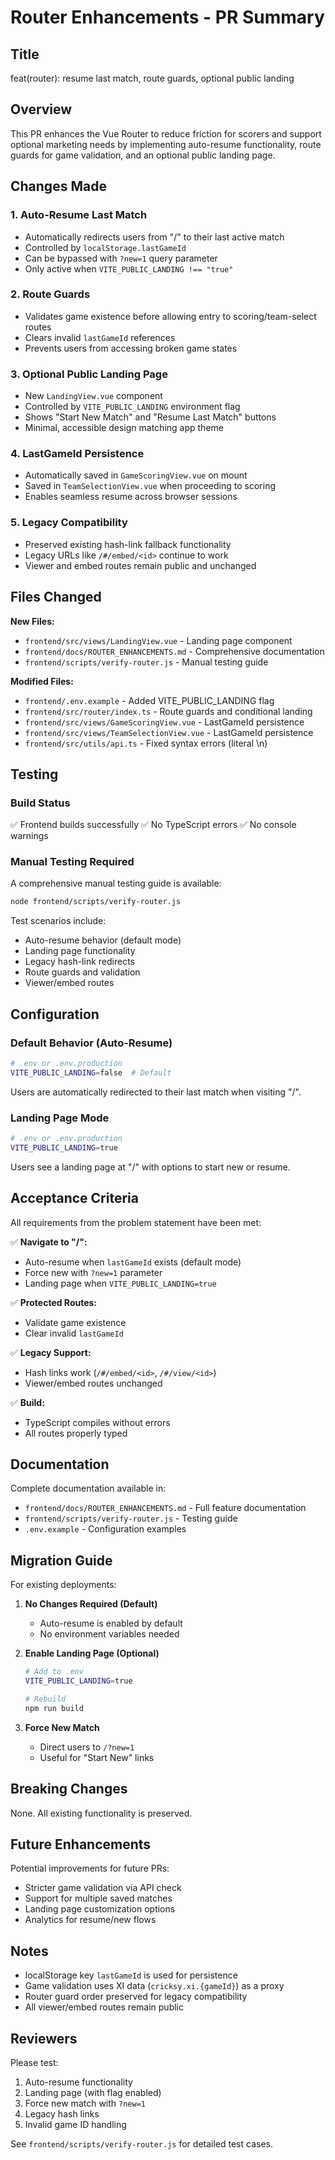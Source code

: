# Router Enhancements - PR Summary

## Title
feat(router): resume last match, route guards, optional public landing

## Overview
This PR enhances the Vue Router to reduce friction for scorers and support optional marketing needs by implementing auto-resume functionality, route guards for game validation, and an optional public landing page.

## Changes Made

### 1. Auto-Resume Last Match
- Automatically redirects users from "/" to their last active match
- Controlled by `localStorage.lastGameId`
- Can be bypassed with `?new=1` query parameter
- Only active when `VITE_PUBLIC_LANDING !== "true"`

### 2. Route Guards
- Validates game existence before allowing entry to scoring/team-select routes
- Clears invalid `lastGameId` references
- Prevents users from accessing broken game states

### 3. Optional Public Landing Page
- New `LandingView.vue` component
- Controlled by `VITE_PUBLIC_LANDING` environment flag
- Shows "Start New Match" and "Resume Last Match" buttons
- Minimal, accessible design matching app theme

### 4. LastGameId Persistence
- Automatically saved in `GameScoringView.vue` on mount
- Saved in `TeamSelectionView.vue` when proceeding to scoring
- Enables seamless resume across browser sessions

### 5. Legacy Compatibility
- Preserved existing hash-link fallback functionality
- Legacy URLs like `/#/embed/<id>` continue to work
- Viewer and embed routes remain public and unchanged

## Files Changed

**New Files:**
- `frontend/src/views/LandingView.vue` - Landing page component
- `frontend/docs/ROUTER_ENHANCEMENTS.md` - Comprehensive documentation
- `frontend/scripts/verify-router.js` - Manual testing guide

**Modified Files:**
- `frontend/.env.example` - Added VITE_PUBLIC_LANDING flag
- `frontend/src/router/index.ts` - Route guards and conditional landing
- `frontend/src/views/GameScoringView.vue` - LastGameId persistence
- `frontend/src/views/TeamSelectionView.vue` - LastGameId persistence  
- `frontend/src/utils/api.ts` - Fixed syntax errors (literal \n)

## Testing

### Build Status
✅ Frontend builds successfully
✅ No TypeScript errors
✅ No console warnings

### Manual Testing Required
A comprehensive manual testing guide is available:
```bash
node frontend/scripts/verify-router.js
```

Test scenarios include:
- Auto-resume behavior (default mode)
- Landing page functionality
- Legacy hash-link redirects
- Route guards and validation
- Viewer/embed routes

## Configuration

### Default Behavior (Auto-Resume)
```bash
# .env or .env.production
VITE_PUBLIC_LANDING=false  # Default
```

Users are automatically redirected to their last match when visiting "/".

### Landing Page Mode
```bash
# .env or .env.production
VITE_PUBLIC_LANDING=true
```

Users see a landing page at "/" with options to start new or resume.

## Acceptance Criteria

All requirements from the problem statement have been met:

✅ **Navigate to "/":**
- Auto-resume when `lastGameId` exists (default mode)
- Force new with `?new=1` parameter
- Landing page when `VITE_PUBLIC_LANDING=true`

✅ **Protected Routes:**
- Validate game existence
- Clear invalid `lastGameId`

✅ **Legacy Support:**
- Hash links work (`/#/embed/<id>`, `/#/view/<id>`)
- Viewer/embed routes unchanged

✅ **Build:**
- TypeScript compiles without errors
- All routes properly typed

## Documentation

Complete documentation available in:
- `frontend/docs/ROUTER_ENHANCEMENTS.md` - Full feature documentation
- `frontend/scripts/verify-router.js` - Testing guide
- `.env.example` - Configuration examples

## Migration Guide

For existing deployments:

1. **No Changes Required (Default)**
   - Auto-resume is enabled by default
   - No environment variables needed

2. **Enable Landing Page (Optional)**
   ```bash
   # Add to .env
   VITE_PUBLIC_LANDING=true
   
   # Rebuild
   npm run build
   ```

3. **Force New Match**
   - Direct users to `/?new=1`
   - Useful for "Start New" links

## Breaking Changes

None. All existing functionality is preserved.

## Future Enhancements

Potential improvements for future PRs:
- Stricter game validation via API check
- Support for multiple saved matches
- Landing page customization options
- Analytics for resume/new flows

## Notes

- localStorage key `lastGameId` is used for persistence
- Game validation uses XI data (`cricksy.xi.{gameId}`) as a proxy
- Router guard order preserved for legacy compatibility
- All viewer/embed routes remain public

## Reviewers

Please test:
1. Auto-resume functionality
2. Landing page (with flag enabled)
3. Force new match with `?new=1`
4. Legacy hash links
5. Invalid game ID handling

See `frontend/scripts/verify-router.js` for detailed test cases.
